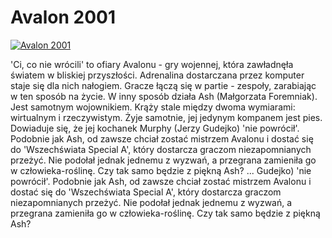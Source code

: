 Avalon 2001 
=============
[![Avalon 2001 ](http://vidos.pl/images/player.gif)](http://vidos.pl/avalon-2001)

 'Ci, co nie wrócili' to ofiary Avalonu - gry wojennej, która zawładnęła światem w bliskiej przyszłości. Adrenalina dostarczana przez komputer staje się dla nich nałogiem. Gracze łączą się w partie - zespoły, zarabiając w ten sposób na życie. W inny sposób działa Ash (Małgorzata Foremniak). Jest samotnym wojownikiem. Krąży stale między dwoma wymiarami: wirtualnym i rzeczywistym. Żyje samotnie, jej jedynym kompanem jest pies. Dowiaduje się, że jej kochanek Murphy (Jerzy Gudejko) 'nie powrócił'. Podobnie jak Ash, od zawsze chciał zostać mistrzem Avalonu i dostać się do 'Wszechświata Special A', który dostarcza graczom niezapomnianych przeżyć. Nie podołał jednak jednemu z wyzwań, a przegrana zamieniła go w człowieka-roślinę. Czy tak samo będzie z piękną Ash?   ... Gudejko) 'nie powrócił'. Podobnie jak Ash, od zawsze chciał zostać mistrzem Avalonu i dostać się do 'Wszechświata Special A', który dostarcza graczom niezapomnianych przeżyć. Nie podołał jednak jednemu z wyzwań, a przegrana zamieniła go w człowieka-roślinę. Czy tak samo będzie z piękną Ash?
